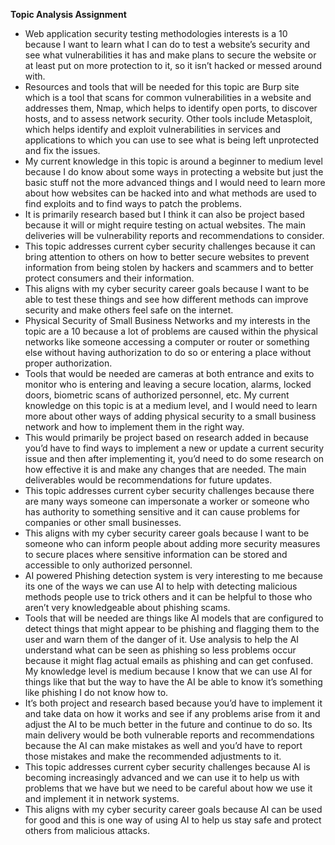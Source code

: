 **Topic Analysis Assignment**
- Web application security testing methodologies interests is a 10 because I
want to learn what I can do to test a website’s security and see what
vulnerabilities it has and make plans to secure the website or at least put
on more protection to it, so it isn’t hacked or messed around with.
- Resources and tools that will be needed for this topic are Burp site which
is a tool that scans for common vulnerabilities in a website and addresses
them, Nmap, which helps to identify open ports, to discover hosts, and to
assess network security. Other tools include Metasploit, which helps
identify and exploit vulnerabilities in services and applications to which
you can use to see what is being left unprotected and fix the issues.
- My current knowledge in this topic is around a beginner to medium level
because I do know about some ways in protecting a website but just the
basic stuff not the more advanced things and I would need to learn more
about how websites can be hacked into and what methods are used to
find exploits and to find ways to patch the problems.
- It is primarily research based but I think it can also be project based
because it will or might require testing on actual websites. The main
deliveries will be vulnerability reports and recommendations to consider.
- This topic addresses current cyber security challenges because it can
bring attention to others on how to better secure websites to prevent
information from being stolen by hackers and scammers and to better
protect consumers and their information.
- This aligns with my cyber security career goals because I want to be able
to test these things and see how different methods can improve security
and make others feel safe on the internet.
- Physical Security of Small Business Networks and my interests in the topic
are a 10 because a lot of problems are caused within the physical networks
like someone accessing a computer or router or something else without
having authorization to do so or entering a place without proper
authorization.
- Tools that would be needed are cameras at both entrance and exits to
monitor who is entering and leaving a secure location, alarms, locked doors,
biometric scans of authorized personnel, etc. My current knowledge on this
topic is at a medium level, and I would need to learn more about other ways
of adding physical security to a small business network and how to
implement them in the right way.
- This would primarily be project based on research added in because you’d
have to find ways to implement a new or update a current security issue and
then after implementing it, you’d need to do some research on how effective
it is and make any changes that are needed. The main deliverables would be
recommendations for future updates.
- This topic addresses current cyber security challenges because there are
many ways someone can impersonate a worker or someone who has
authority to something sensitive and it can cause problems for companies or
other small businesses.
- This aligns with my cyber security career goals because I want to be
someone who can inform people about adding more security measures to
secure places where sensitive information can be stored and accessible to
only authorized personnel.
- AI powered Phishing detection system is very interesting to me because its
one of the ways we can use AI to help with detecting malicious methods
people use to trick others and it can be helpful to those who aren’t very
knowledgeable about phishing scams.
- Tools that will be needed are things like AI models that are configured to
detect things that might appear to be phishing and flagging them to the user
and warn them of the danger of it. Use analysis to help the AI understand
what can be seen as phishing so less problems occur because it might flag
actual emails as phishing and can get confused. My knowledge level is
medium because I know that we can use AI for things like that but the way
to have the AI be able to know it’s something like phishing I do not know
how to.
- It’s both project and research based because you’d have to implement it and
take data on how it works and see if any problems arise from it and adjust
the AI to be much better in the future and continue to do so. Its main
delivery would be both vulnerable reports and recommendations because the
AI can make mistakes as well and you’d have to report those mistakes and
make the recommended adjustments to it.
- This topic addresses current cyber security challenges because AI is
becoming increasingly advanced and we can use it to help us with problems
that we have but we need to be careful about how we use it and implement it
in network systems.
- This aligns with my cyber security career goals because AI can be used for
good and this is one way of using AI to help us stay safe and protect others
from malicious attacks.
